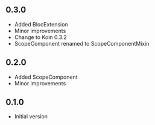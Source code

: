 ## 0.3.0

- Added BlocExtension
- Minor improvements
- Change to Koin 0.3.2
- ScopeComponent renamed to ScopeComponentMixin

## 0.2.0

- Added ScopeComponent
- Minor improvements

## 0.1.0

- Initial version


